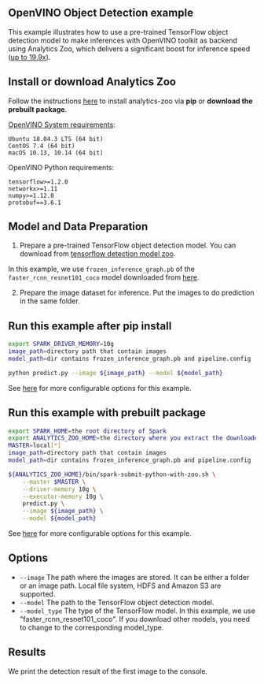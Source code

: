 ## OpenVINO Object Detection example

This example illustrates how to use a pre-trained TensorFlow object detection model
to make inferences with OpenVINO toolkit as backend using Analytics Zoo, which delivers a significant boost for inference speed ([up to 19.9x](https://software.intel.com/en-us/blogs/2018/05/15/accelerate-computer-vision-from-edge-to-cloud-with-openvino-toolkit)).


## Install or download Analytics Zoo
Follow the instructions [here](https://analytics-zoo.github.io/master/#PythonUserGuide/install/) to install analytics-zoo via __pip__ or __download the prebuilt package__.

[OpenVINO System requirements](https://software.intel.com/en-us/openvino-toolkit/documentation/system-requirements):

    Ubuntu 18.04.3 LTS (64 bit)
    CentOS 7.4 (64 bit)
    macOS 10.13, 10.14 (64 bit)

OpenVINO Python requirements:

    tensorflow>=1.2.0
    networkx>=1.11
    numpy>=1.12.0
    protobuf==3.6.1

## Model and Data Preparation
1. Prepare a pre-trained TensorFlow object detection model. You can download from [tensorflow detection model zoo](https://github.com/tensorflow/models/blob/master/research/object_detection/g3doc/detection_model_zoo.md).
   
In this example, we use `frozen_inference_graph.pb` of the `faster_rcnn_resnet101_coco` model downloaded from [here](http://download.tensorflow.org/models/object_detection/faster_rcnn_resnet101_coco_2018_01_28.tar.gz).


2. Prepare the image dataset for inference. Put the images to do prediction in the same folder.


## Run this example after pip install
```bash
export SPARK_DRIVER_MEMORY=10g
image_path=directory path that contain images
model_path=dir contains frozen_inference_graph.pb and pipeline.config

python predict.py --image ${image_path} --model ${model_path}
```

See [here](#options) for more configurable options for this example.


## Run this example with prebuilt package
```bash
export SPARK_HOME=the root directory of Spark
export ANALYTICS_ZOO_HOME=the directory where you extract the downloaded Analytics Zoo zip package
MASTER=local[*]
image_path=directory path that contain images
model_path=dir contains frozen_inference_graph.pb and pipeline.config

${ANALYTICS_ZOO_HOME}/bin/spark-submit-python-with-zoo.sh \
    --master $MASTER \
    --driver-memory 10g \
    --executor-memory 10g \
    predict.py \
    --image ${image_path} \
    --model ${model_path}
```

See [here](#options) for more configurable options for this example.


## Options
* `--image` The path where the images are stored. It can be either a folder or an image path. Local file system, HDFS and Amazon S3 are supported.
* `--model` The path to the TensorFlow object detection model.
* `--model_type` The type of the TensorFlow model. In this example, we use "faster_rcnn_resnet101_coco". If you download other models, you need to change to the corresponding model_type.

## Results
We print the detection result of the first image to the console.
